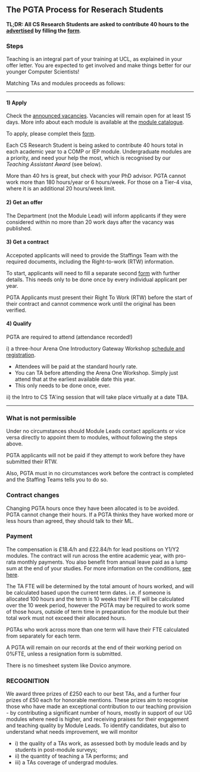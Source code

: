 ## The PGTA Process for Reserach Students

**TL;DR: All CS Research Students are asked to contribute 40 hours to the [advertised](https://forms.gle/RZSDJfEy5A9AnPyn7) by filling the [form](https://forms.gle/6Jnsu8v9Z3jc7ohWA)**.

### Steps

Teaching is an integral part of your training at UCL, as explained in your offer letter.
You are expected to get involved and make things better for our younger Computer Scientists!

Matching TAs and modules proceeds as follows:

-----------

#### 1) Apply

Check the [announced vacancies](https://tinyurl.com/dk4dzfmx).
Vacancies will remain open for at least 15 days.
More info about each module is available at the [module catalogue](https://www.ucl.ac.uk/module-catalogue/).

To apply, please complet theis [form](https://forms.gle/RZSDJfEy5A9AnPyn7).

Each CS Research Student is being asked to contribute 40 hours total in each academic year to a COMP or IEP module.
Undergraduate modules are a priority, and need your help the most, which is recognised by our *Teaching Assistant Award* (see below).

More than 40 hrs is great, but check with your PhD advisor.
PGTA cannot work more than 180 hours/year or 6 hours/week.
For those on a Tier-4 visa, where it is an additional 20 hours/week limit.

#### 2) Get an offer

The Department (not the Module Lead) will inform applicants if they were considered within no more than 20 work days after the vacancy was published.

#### 3) Get a contract

Accepoted applicants will need to provide the Staffings Team with the required documents, including the Right-to-work (RTW) information.

To start, applicants will need to fill a separate second [form](https://forms.gle/mi45XNWa8SHKc24B9) with further details.
This needs only to be done once by every individual applicant per year.

PGTA Applicants must present their Right To Work (RTW) before the start of their contract and cannot commence work until the original has been verified.

#### 4) Qualify
PGTA are required to attend (attendance recorded!)

i) a three-hour Arena One Introductory Gateway Workshop [schedule and registration](http://www.ucl.ac.uk/arena/one).
- Attendees will be paid at the standard hourly rate. 
- You can TA before attending the Arena One Workshop.
Simply just attend that at the earliest available date this year.
- This only needs to be done once, ever.

ii) the Intro to CS TA'ing session that will take place virtually at a date TBA.

-----------

### What is not permissible
Under no circumstances should Module Leads contact applicants or vice versa directly to appoint them to modules, without
following the steps above.

PGTA applicants will not be paid if they attempt to work before they have submitted their RTW.

Also, PGTA must in no circumstances work before the contract is completed and the Staffing Teams tells you to do so.

### Contract changes
Changing PGTA hours once they have been allocated is to be avoided.
PGTA cannot change their hours.
If a PGTA thinks they have worked more or less hours than agreed, they should talk to their ML.

### Payment
The compensation is £18.4/h and £22.84/h for lead positions on Y1/Y2 modules.
The contract will run across the entire academic year, with pro-rata monthly payments.
You also benefit from annual leave paid as a lump sum at the end of your studies.
For more information on the conditions, [see here](http://www.ucl.ac.uk/hr/docs/post_grad_ta_scheme.php).

The TA FTE will be determined by the total amount of hours worked, and will be calculated based upon the current term dates. i.e. if someone is allocated 100 hours and the term is 10 weeks their FTE will be calculated over the 10 week period, however the PGTA may be required to work some of those hours, outside of term time in preparation for the module but their total work must not exceed their allocated hours.

PGTAs who work across more than one term will have their FTE calculated from separately for each term.

A PGTA will remain on our records at the end of their working period on 0%FTE, unless a resignation form is submitted.

There is no timesheet system like Dovico anymore.

### RECOGNITION
We award three prizes of £250 each to our best TAs, and a further four prizes of £50 each for honorable mentions.
These prizes aim to recognise those who have made an exceptional contribution to our teaching provision - by contributing a significant number of hours, mostly in support of our UG modules where need is higher, and receiving praises for their engagement and teaching quality by Module Leads.
To identify candidates, but also to understand what needs improvement, we will monitor

- i) the quality of a TAs work, as assessed both by module leads and by students in post-module surveys;
- ii) the quantity of teaching a TA performs; and
- iii) a TAs coverage of undergrad modules.


